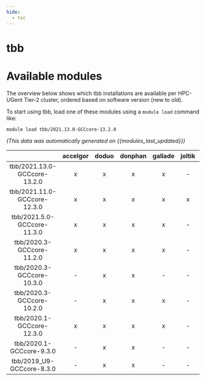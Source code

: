 ```yaml
---
hide:
  - toc
---
```


tbb
===

# Available modules


The overview below shows which tbb installations are available per HPC-UGent Tier-2 cluster, ordered based on software version (new to old).

To start using tbb, load one of these modules using a `module load` command like:

```shell
module load tbb/2021.13.0-GCCcore-13.2.0
```

*(This data was automatically generated on {{modules_last_updated}})*  

| |accelgor|doduo|donphan|gallade|joltik|shinx|skitty|
| :---: | :---: | :---: | :---: | :---: | :---: | :---: | :---: |
|tbb/2021.13.0-GCCcore-13.2.0|x|x|x|x|-|x|x|
|tbb/2021.11.0-GCCcore-12.3.0|x|x|x|x|x|x|x|
|tbb/2021.5.0-GCCcore-11.3.0|x|x|x|x|-|-|-|
|tbb/2020.3-GCCcore-11.2.0|x|x|x|x|-|-|-|
|tbb/2020.3-GCCcore-10.3.0|-|x|x|-|-|-|-|
|tbb/2020.3-GCCcore-10.2.0|-|x|x|x|-|-|-|
|tbb/2020.1-GCCcore-12.3.0|x|x|x|x|-|x|x|
|tbb/2020.1-GCCcore-9.3.0|-|x|x|-|-|-|-|
|tbb/2019_U9-GCCcore-8.3.0|-|x|x|-|-|-|-|
